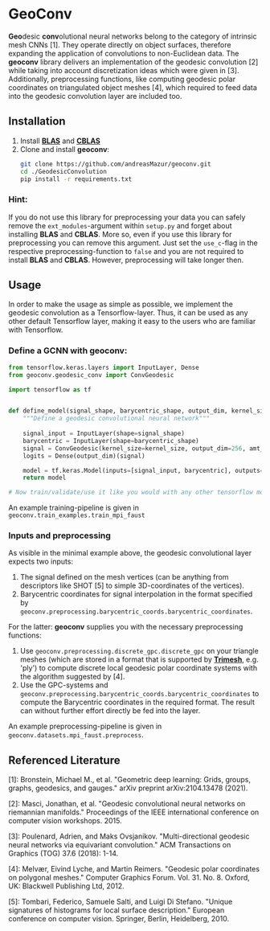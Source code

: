 # GeoConv

**Geo**desic **conv**olutional neural networks belong to the category of intrinsic mesh CNNs [1].
They operate directly on object surfaces, therefore expanding the application of convolutions
to non-Euclidean data. The **geoconv** library delivers an implementation of the geodesic convolution [2] 
while taking into account discretization ideas which were given in [3]. Additionally, preprocessing functions, like
computing geodesic polar coordinates on triangulated object meshes [4], which required to feed data into the geodesic
convolution layer are included too.

## Installation
1. Install **[BLAS](https://netlib.org/blas/#_reference_blas_version_3_10_0)** and **[CBLAS](https://netlib.org/blas/#_cblas)**
2. Clone and install **geoconv**:
     ```bash
     git clone https://github.com/andreasMazur/geoconv.git
     cd ./GeodesicConvolution
     pip install -r requirements.txt
     ```
### Hint:

If you do not use this library for preprocessing your data you can safely remove the ``ext_modules``-argument within
``setup.py`` and forget about installing **BLAS** and **CBLAS**. More so, even if you use this library for preprocessing
you can remove this argument. Just set the ``use_c``-flag in the respective preprocessing-function to ``false`` and you
are not required to install **BLAS** and **CBLAS**. However, preprocessing will take longer then.

## Usage

In order to make the usage as simple as possible, we implement the geodesic convolution as a Tensorflow-layer.
Thus, it can be used as any other default Tensorflow layer, making it easy to the users who are familiar 
with Tensorflow.

### Define a GCNN with geoconv:

```python
from tensorflow.keras.layers import InputLayer, Dense
from geoconv.geodesic_conv import ConvGeodesic

import tensorflow as tf


def define_model(signal_shape, barycentric_shape, output_dim, kernel_size):
    """Define a geodesic convolutional neural network"""
    
    signal_input = InputLayer(shape=signal_shape)
    barycentric = InputLayer(shape=barycentric_shape)
    signal = ConvGeodesic(kernel_size=kernel_size, output_dim=256, amt_kernel=2, activation="relu")([signal, barycentric])
    logits = Dense(output_dim)(signal)

    model = tf.keras.Model(inputs=[signal_input, barycentric], outputs=[logits])
    return model

# Now train/validate/use it like you would with any other tensorflow model..
```

An example training-pipeline is given in ``geoconv.train_examples.train_mpi_faust``

### Inputs and preprocessing

As visible in the minimal example above, the geodesic convolutional layer expects two inputs:
1. The signal defined on the mesh vertices (can be anything from descriptors like SHOT [5] to simple 3D-coordinates of
the vertices).
2. Barycentric coordinates for signal interpolation in the format specified by
``geoconv.preprocessing.barycentric_coords.barycentric_coordinates``.

For the latter: **geoconv** supplies you with the necessary preprocessing functions:
1. Use ``geoconv.preprocessing.discrete_gpc.discrete_gpc`` on your triangle meshes (which are stored in a format that is
supported by **[Trimesh](https://trimsh.org/index.html)**, e.g. 'ply') to compute discrete local geodesic polar coordinate
systems with the algorithm suggested by [4].
2. Use the GPC-systems and ``geoconv.preprocessing.barycentric_coords.barycentric_coordinates`` to compute the
Barycentric coordinates in the required format. The result can without further effort directly be fed into the layer.

An example preprocessing-pipeline is given in ``geoconv.datasets.mpi_faust.preprocess``.

## Referenced Literature

[1]: Bronstein, Michael M., et al. "Geometric deep learning: Grids, groups, graphs, geodesics, and gauges." 
     arXiv preprint arXiv:2104.13478 (2021).

[2]: Masci, Jonathan, et al. "Geodesic convolutional neural networks on riemannian manifolds." Proceedings of the IEEE
     international conference on computer vision workshops. 2015.

[3]: Poulenard, Adrien, and Maks Ovsjanikov. "Multi-directional geodesic neural networks via equivariant convolution."
     ACM Transactions on Graphics (TOG) 37.6 (2018): 1-14.

[4]: Melvær, Eivind Lyche, and Martin Reimers. "Geodesic polar coordinates on polygonal meshes." Computer Graphics 
     Forum. Vol. 31. No. 8. Oxford, UK: Blackwell Publishing Ltd, 2012.

[5]: Tombari, Federico, Samuele Salti, and Luigi Di Stefano. "Unique signatures of histograms for local surface
     description." European conference on computer vision. Springer, Berlin, Heidelberg, 2010.
